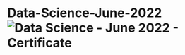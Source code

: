 # Data-Science-June-2022![Data Science - June 2022 - Certificate](https://user-images.githubusercontent.com/77938348/188948931-a5f99df9-1a45-452a-826f-47d1254b5ff2.jpeg)
